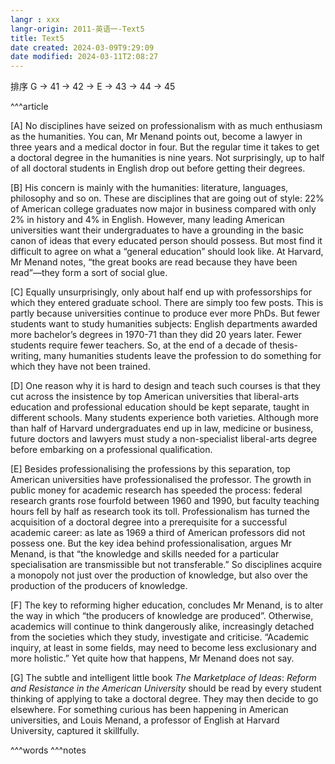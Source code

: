 ```yaml
---
langr : xxx
langr-origin: 2011-英语一-Text5
title: Text5
date created: 2024-03-09T9:29:09
date modified: 2024-03-11T2:08:27
---
```


排序 G -> 41 -> 42 -> E -> 43 -> 44 -> 45

^^^article


[A] No disciplines have seized on professionalism with as much enthusiasm as the humanities. You can, Mr Menand points out, become a lawyer in three years and a medical doctor in four. But the regular time it takes to get a doctoral degree in the humanities is nine years. Not surprisingly, up to half of all doctoral students in English drop out before getting their degrees.

[B] His concern is mainly with the humanities: literature, languages, philosophy and so on. These are disciplines that are going out of style: 22% of American college graduates now major in business compared with only 2% in history and 4% in English. However, many leading American universities want their undergraduates to have a grounding in the basic canon of ideas that every educated person should possess. But most find it difficult to agree on what a “general education” should look like. At Harvard, Mr Menand notes, “the great books are read because they have been read”—they form a sort of social glue.

[C] Equally unsurprisingly, only about half end up with professorships for which they entered graduate school. There are simply too few posts. This is partly because universities continue to produce ever more PhDs. But fewer students want to study humanities subjects: English departments awarded more bachelor’s degrees in 1970-71 than they did 20 years later. Fewer students require fewer teachers. So, at the end of a decade of thesis-writing, many humanities students leave the profession to do something for which they have not been trained.

[D] One reason why it is hard to design and teach such courses is that they cut across the insistence by top American universities that liberal-arts education and professional education should be kept separate, taught in different schools. Many students experience both varieties. Although more than half of Harvard undergraduates end up in law, medicine or business, future doctors and lawyers must study a non-specialist liberal-arts degree before embarking on a professional qualification.

[E] Besides professionalising the professions by this separation, top American universities have professionalised the professor. The growth in public money for academic research has speeded the process: federal research grants rose fourfold between 1960 and 1990, but faculty teaching hours fell by half as research took its toll. Professionalism has turned the acquisition of a doctoral degree into a prerequisite for a successful academic career: as late as 1969 a third of American professors did not possess one. But the key idea behind professionalisation, argues Mr Menand, is that “the knowledge and skills needed for a particular specialisation are transmissible but not transferable.” So disciplines acquire a monopoly not just over the production of knowledge, but also over the production of the producers of knowledge.

[F] The key to reforming higher education, concludes Mr Menand, is to alter the way in which “the producers of knowledge are produced”. Otherwise, academics will continue to think dangerously alike, increasingly detached from the societies which they study, investigate and criticise. “Academic inquiry, at least in some fields, may need to become less exclusionary and more holistic.” Yet quite how that happens, Mr Menand does not say.

[G] The subtle and intelligent little book _The Marketplace of Ideas_: _Reform and Resistance in the American University_ should be read by every student thinking of applying to take a doctoral degree. They may then decide to go elsewhere. For something curious has been happening in American universities, and Louis Menand, a professor of English at Harvard University, captured it skillfully.



^^^words
^^^notes
